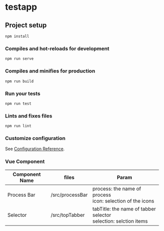 # testapp

## Project setup

```
npm install
```

### Compiles and hot-reloads for development

```
npm run serve
```

### Compiles and minifies for production

```
npm run build
```

### Run your tests

```
npm run test
```

### Lints and fixes files

```
npm run lint
```

### Customize configuration

See [Configuration Reference](https://cli.vuejs.org/config/).

### Vue Component

| Component Name | files           | Param                                                                             |
| -------------- | --------------- | --------------------------------------------------------------------------------- |
| Process Bar    | /src/processBar | process: <String> the name of process <br/> icon: <String> selection of the icons |
| Selector       | /src/topTabber  | tabTitle: the name of tabber selector <br /> selection: selction items            |
